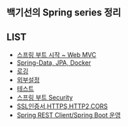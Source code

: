 백기선의 Spring series 정리 
--------------------------


LIST
----

- [스프링 부트 시작 ~ Web MVC](https://github.com/worldspon/keeboot/blob/master/boot_%EC%8B%9C%EC%9E%91~WebMVC.md)
- [Spring-Data, JPA, Docker](https://github.com/worldspon/keeboot/blob/master/Spring_Data_JPA.md)
- [로깅](https://github.com/worldspon/keeboot/blob/master/boot_%EB%A1%9C%EA%B9%85.md)
- [외부설정](https://github.com/worldspon/keeboot/blob/master/boot_%EC%99%B8%EB%B6%80%EC%84%A4%EC%A0%95.md)
- [테스트](https://github.com/worldspon/keeboot/blob/master/boot_%ED%85%8C%EC%8A%A4%ED%8A%B8.md)
- [스프링 부트 Security](https://github.com/worldspon/keeboot/blob/master/Spring_Boot_Security.md)
- [SSL인증서,HTTPS,HTTP2,CORS](https://github.com/worldspon/keeboot/blob/master/boot_SSH%2CHTTPS%2CCORS.md)
- [Spring REST Client/Spring Boot 운영](https://github.com/worldspon/keeboot/blob/master/boot_RESTClient%2C%EC%9A%B4%EC%98%81.md)



